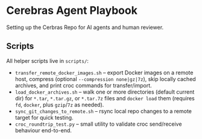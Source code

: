 # Cerebras Agent Playbook

Setting up the Cerbras Repo for AI agents and human reviewer.

## Scripts

All helper scripts live in `scripts/`:

- `transfer_remote_docker_images.sh` – export Docker images on a remote host, compress (optional `--compression none|gz|7z`), skip locally cached archives, and print croc commands for transfer/import.
- `load_docker_archives.sh` – walk one or more directories (default current dir) for `*.tar`, `*.tar.gz`, or `*.tar.7z` files and `docker load` them (requires `fd`, `docker`, plus `gzip`/`7z` as needed).
- `sync_git_changes_to_remote.sh` – rsync local repo changes to a remote target for quick testing.
- `croc_roundtrip_test.py` – small utility to validate croc send/receive behaviour end-to-end.
 
